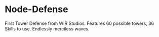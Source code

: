 # Node-Defense
First Tower Defense from WIR Studios. Features 60 possible towers, 36 Skills to use. Endlessly merciless waves.
